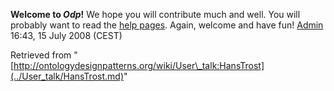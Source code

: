 __Welcome to _Odp_!__ We hope you will contribute much and well. 
You will probably want to read the [help pages](http://ontologydesignpatterns.org/wiki/Help:Contents "Help:Contents"). Again, welcome and have fun! [Admin](http://ontologydesignpatterns.org/wiki/index.php?title=User:Admin&action=edit&redlink=1 "User:Admin (not yet written)") 16:43, 15 July 2008 (CEST)





Retrieved from "[http://ontologydesignpatterns.org/wiki/User\_talk:HansTrost](../User_talk/HansTrost.md)"
